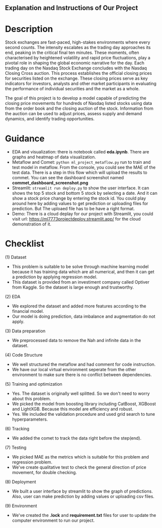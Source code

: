 ## Explanation and Instructions of Our Project
# Description 
Stock exchanges are fast-paced, high-stakes environments where every second counts. The intensity escalates as the trading day approaches its end, peaking in the critical final ten minutes. These moments, often characterised by heightened volatility and rapid price fluctuations, play a pivotal role in shaping the global economic narrative for the day. Each trading day on the Nasdaq Stock Exchange concludes with the Nasdaq Closing Cross auction. This process establishes the official closing prices for securities listed on the exchange. These closing prices serve as key indicators for investors, analysts and other market participants in evaluating the performance of individual securities and the market as a whole.

The goal of this project is to develop a model capable of predicting the closing price movements for hundreds of Nasdaq listed stocks using data from the order book and the closing auction of the stock. Information from the auction can be used to adjust prices, assess supply and demand dynamics, and identify trading opportunities.

# Guidance
* EDA and visualization: there is notebook called **eda.ipynb**. There are graphs and heatmap of data visualization.
* Metaflow and Comet: `python ml_project_metaflow.py` run to train and test model in metaflow. From the console, you could see the MAE of the test data. There is a step in this flow which will upload the results to commet. You can see the dashboard screenshot named **commet_dashboard_screenshot.png**
* Streamlit: `streamlit run deploy.py` to show the user interface. It can shows the top 5 stock and bottom 5 stock by selecting a date. And it can show a stock price change by entering the stock id. You could play around here by adding values to get prediction or uploading files for prediction. But The uploaed file has to be have a right format.
* Demo: There is a cloud deplay for our project with Streamlit, you could visit url: https://ml7773projectdeploy.streamlit.app/ for the cloud demonstration of it.

# Checklist
(1) Dataset
* This problem is suitable to be solve through machine learning model because it has training data which are all numerical, and then it can get a prediction by applying regression model.
* This dataset is provided from an investiment company called Optiver from Kaggle. So the dataset is large enough and trustworthy.

(2) EDA
* We explored the dataset and added more features according to the financial model.
* Our model is doing prediction, data imbalance and augmentation do not apply.

(3) Data preparation
* We preprocessed data to remove the Nah and infinite data in the dataset.

(4) Code Structure
* We well structured the metaflow and had comment for code instruction.
* We have our local virtual environment seperate from the other environment to make sure there is no conflict between dependencies.

(5) Training and optimization
* Yes. The dataset is originally well splitted. So we don't need to worry about this problem.
* We picked the model from boosting library including CatBoost, XGBoost and LightXGB. Because this model are efficiency and robust.
* Yes. We included the validation procedure and used grid search to tune hyperparameters.

(6) Tracking
* We added the comet to track the data right before the step(end). 

(7) Testing
* We picked MAE as the metrics which is suitable for this problem and regression problem.
* We've create qualitative test to check the general direction of price movement, for double checking.

(8) Deployment
* We built a user interface by streamlit to show the graph of predictions. Also, user can make prediction by adding values or uploading csv files.

(9) Environment
* We've created the **.lock** and **requirement.txt** files for user to update the computer environment to run our project. 
